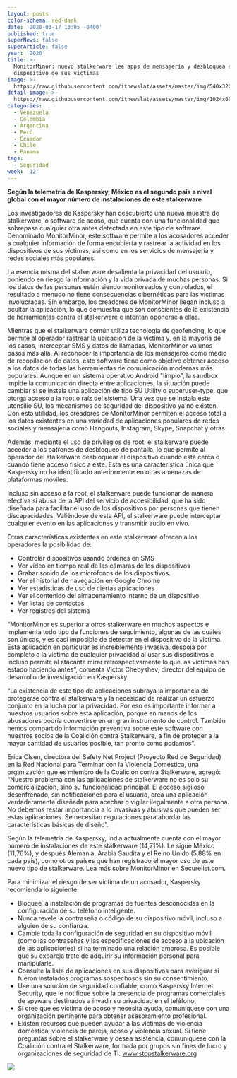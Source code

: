 ```yaml
---
layout: posts
color-schema: red-dark
date: '2020-03-17 13:05 -0400'
published: true
superNews: false
superArticle: false
year: '2020'
title: >-
  MonitorMinor: nuevo stalkerware lee apps de mensajería y desbloquea el
  dispositivo de sus victimas
image: >-
  https://raw.githubusercontent.com/itnewslat/assets/master/img/540x320/Xerox-BN-p.jpg
detail-image: >-
  https://raw.githubusercontent.com/itnewslat/assets/master/img/1024x680/Xerox-BN-g.jpg
categories:
  - Venezuela
  - Colombia
  - Argentina
  - Perú
  - Ecuador
  - Chile
  - Panama
tags:
  - Seguridad
week: '12'
---
```

**Según la telemetría de Kaspersky, México es el segundo país a nivel global con el mayor número de instalaciones de este stalkerware**

Los investigadores de Kaspersky han descubierto una nueva muestra de stalkerware, o software de acoso, que cuenta con una funcionalidad que sobrepasa cualquier otra antes detectada en este tipo de software. Denominado MonitorMinor, este software permite a los acosadores acceder a cualquier información de forma encubierta y rastrear la actividad en los dispositivos de sus víctimas, así como en los servicios de mensajería y redes sociales más populares.

La esencia misma del stalkerware desalienta la privacidad del usuario, poniendo en riesgo la información y la vida privada de muchas personas. Si los datos de las personas están siendo monitoreados y controlados, el resultado a menudo no tiene consecuencias cibernéticas para las víctimas involucradas. Sin embargo, los creadores de MonitorMinor llegan incluso a ocultar la aplicación, lo que demuestra que son conscientes de la existencia de herramientas contra el stalkerware e intentan oponerse a ellas.

Mientras que el stalkerware común utiliza tecnología de geofencing, lo que permite al operador rastrear la ubicación de la víctima y, en la mayoría de los casos, interceptar SMS y datos de llamadas, MonitorMinor va unos pasos más allá. Al reconocer la importancia de los mensajeros como medio de recopilación de datos, este software tiene como objetivo obtener acceso a los datos de todas las herramientas de comunicación modernas más populares.
Aunque en un sistema operativo Android "limpio", la sandbox impide la comunicación directa entre aplicaciones, la situación puede cambiar si se instala una aplicación de tipo SU Utility o superuser-type, que otorga acceso a la root o raíz del sistema. Una vez que se instala este utensilio SU, los mecanismos de seguridad del dispositivo ya no existen. Con esta utilidad, los creadores de MonitorMinor permiten el acceso total a los datos existentes en una variedad de aplicaciones populares de redes sociales y mensajería como Hangouts, Instagram, Skype, Snapchat y otras.

Además, mediante el uso de privilegios de root, el stalkerware puede acceder a los patrones de desbloqueo de pantalla, lo que permite al operador del stalkerware desbloquear el dispositivo cuando está cerca o cuando tiene acceso físico a este. Esta es una característica única que Kaspersky no ha identificado anteriormente en otras amenazas de plataformas móviles.

Incluso sin acceso a la root, el stalkerware puede funcionar de manera efectiva si abusa de la API del servicio de accesibilidad, que ha sido diseñada para facilitar el uso de los dispositivos por personas que tienen discapacidades. Valiéndose de esta API, el stalkerware puede interceptar cualquier evento en las aplicaciones y transmitir audio en vivo.

Otras características existentes en este stalkerware ofrecen a los operadores la posibilidad de:

- Controlar dispositivos usando órdenes en SMS
- Ver vídeo en tiempo real de las cámaras de los dispositivos
- Grabar sonido de los micrófonos de los dispositivos.
- Ver el historial de navegación en Google Chrome
- Ver estadísticas de uso de ciertas aplicaciones
- Ver el contenido del almacenamiento interno de un dispositivo
- Ver listas de contactos
- Ver registros del sistema

“MonitorMinor es superior a otros stalkerware en muchos aspectos e implementa todo tipo de funciones de seguimiento, algunas de las cuales son únicas, y es casi imposible de detectar en el dispositivo de la víctima. Esta aplicación en particular es increíblemente invasiva, despoja por completo a la víctima de cualquier privacidad al usar sus dispositivos e incluso permite al atacante mirar retrospectivamente lo que las víctimas han estado haciendo antes”, comenta Victor Chebyshev, director del equipo de desarrollo de investigación en Kaspersky.

“La existencia de este tipo de aplicaciones subraya la importancia de protegerse contra el stalkerware y la necesidad de realizar un esfuerzo conjunto en la lucha por la privacidad. Por eso es importante informar a nuestros usuarios sobre esta aplicación, porque en manos de los abusadores podría convertirse en un gran instrumento de control. También hemos compartido información preventiva sobre este software con nuestros socios de la Coalición contra Stalkerware, a fin de proteger a la mayor cantidad de usuarios posible, tan pronto como podamos”. 

Erica Olsen, directora del Safety Net Project (Proyecto Red de Seguridad) en la Red Nacional para Terminar con la Violencia Doméstica, una organización que es miembro de la Coalición contra Stalkerware, agregó:
“Nuestro problema con las aplicaciones de stalkerware no es solo su comercialización, sino su funcionalidad principal. El acceso sigiloso desenfrenado, sin notificaciones para el usuario, crea una aplicación verdaderamente diseñada para acechar o vigilar ilegalmente a otra persona. No debemos restar importancia a lo invasivas y abusivas que pueden ser estas aplicaciones. Se necesitan regulaciones para abordar las características básicas de diseño”.

Según la telemetría de Kaspersky, India actualmente cuenta con el mayor número de instalaciones de este stalkerware (14,71%). Le sigue México (11,76%), y después Alemania, Arabia Saudita y el Reino Unido (5,88% en cada país), como otros países que han registrado el mayor uso de este nuevo tipo de stalkerware.
Lea más sobre MonitorMinor en Securelist.com.

Para minimizar el riesgo de ser víctima de un acosador, Kaspersky recomienda lo siguiente:

- Bloquee la instalación de programas de fuentes desconocidas en la configuración de su teléfono inteligente.
- Nunca revele la contraseña o código de su dispositivo móvil, incluso a alguien de su confianza.
- Cambie toda la configuración de seguridad en su dispositivo móvil (como las contraseñas y las especificaciones de acceso a la ubicación de las aplicaciones) si ha terminado una relación amorosa. Es posible que su expareja trate de adquirir su información personal para manipularle.
- Consulte la lista de aplicaciones en sus dispositivos para averiguar si fueron instalados programas sospechosos sin su consentimiento.
- Use una solución de seguridad confiable, como Kaspersky Internet Security,
que le notifique sobre la presencia de programas comerciales de spyware destinados a invadir su privacidad en el teléfono, 
- Si cree que es víctima de acoso y necesita ayuda, comuníquese con una organización pertinente para obtener asesoramiento profesional.
- Existen recursos que pueden ayudar a las víctimas de violencia doméstica, violencia de pareja, acoso y violencia sexual. Si tiene preguntas sobre el stalkerware y desea asistencia, comuníquese con la Coalición contra el Stalkerware, formada por grupos sin fines de lucro y organizaciones de seguridad de TI: www.stopstalkerware.org

<img src="https://tracker.metricool.com/c3po.jpg?hash=56f88a41e39ab42c063cc51676587a04"/>